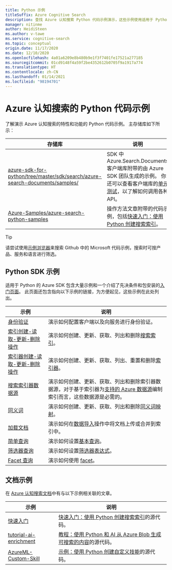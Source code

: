```yaml
---
title: Python 示例
titleSuffix: Azure Cognitive Search
description: 查找 Azure 认知搜索 Python 代码示例演示，这些示例使用适用于 Python 或 REST 的 Azure .NET SDK。
manager: nitinme
author: HeidiSteen
ms.author: v-tawe
ms.service: cognitive-search
ms.topic: conceptual
origin.date: 11/17/2020
ms.date: 12/10/2020
ms.openlocfilehash: 4a01a6209e8b480b9e1f3f7401fe17521a277185
ms.sourcegitcommit: 01cd9148f4a59f2be4352612b0705f9a1917a774
ms.translationtype: HT
ms.contentlocale: zh-CN
ms.lasthandoff: 01/14/2021
ms.locfileid: "98194701"
---
```

# <a name="python-code-samples-for-azure-cognitive-search"></a>Azure 认知搜索的 Python 代码示例

了解演示 Azure 认知搜索的特性和功能的 Python 代码示例。 主存储库如下所示：

| 存储库 | 说明 |
|------------|-------------|
| [azure-sdk-for-python/tree/master/sdk/search/azure-search-documents/samples/](https://github.com/Azure/azure-sdk-for-python/tree/master/sdk/search/azure-search-documents/samples) | SDK 中 Azure.Search.Documents 客户端库附带的由 Azure SDK 团队生成的示例。 你还可以查看客户端库的[单元测试](https://github.com/Azure/azure-sdk-for-python/tree/master/sdk/search/azure-search-documents/tests)，以了解如何调用各种 API。 |
| [Azure-Samples/azure-search-python-samples](https://github.com/Azure-Samples/azure-search-python-samples) | 操作方法文章附带的代码示例，包括[快速入门：使用 Python 创建搜索索引](search-get-started-python.md)。|

> [!Tip]
> 请尝试使用[示例浏览器](https://docs.microsoft.com/samples/browse/?languages=python&products=azure-cognitive-search)来搜索 Github 中的 Microsoft 代码示例，搜索时可按产品、服务和语言进行筛选。

## <a name="python-sdk-samples"></a>Python SDK 示例

适用于 Python 的 Azure SDK 包含大量示例和一个介绍了先决条件和包安装的[入门页面](https://github.com/Azure/azure-sdk-for-python/tree/master/sdk/search/azure-search-documents/samples)。 此页面还包含指向以下示例的链接，为方便起见，这些示例在此处列出。

| 示例 | 说明 |
|---------|-------------|
| [身份验证](https://github.com/Azure/azure-sdk-for-python/blob/master/sdk/search/azure-search-documents/samples/sample_authentication.py) | 演示如何配置客户端以及向服务进行身份验证。 | 
| [索引创建-读取-更新-删除操作](https://github.com/Azure/azure-sdk-for-python/blob/master/sdk/search/azure-search-documents/samples/sample_index_crud_operations.py) | 演示如何创建、更新、获取、列出和删除[搜索索引](search-what-is-an-index.md)。 |
| [索引器创建-读取-更新-删除操作](https://github.com/Azure/azure-sdk-for-python/blob/master/sdk/search/azure-search-documents/samples/sample_indexers_operations.py) | 演示如何创建、更新、获取、列出、重置和删除[索引器](search-indexer-overview.md)。 |
| [搜索索引器数据源](https://github.com/Azure/azure-sdk-for-python/blob/master/sdk/search/azure-search-documents/samples/sample_indexer_datasource_skillset.py) | 演示如何创建、更新、获取、列出和删除索引器数据源，对于基于索引器为[支持的 Azure 数据源](search-indexer-overview.md#supported-data-sources)编制索引而言，这些数据源是必需的。 |
| [同义词](https://github.com/Azure/azure-sdk-for-python/blob/master/sdk/search/azure-search-documents/samples/sample_synonym_map_operations.py) | 演示如何创建、更新、获取、列出和删除[同义词映射](search-synonyms.md)。  |
| [加载文档](https://github.com/Azure/azure-sdk-for-python/blob/master/sdk/search/azure-search-documents/samples/sample_crud_operations.py) | 演示如何在[数据导入](search-what-is-data-import.md)操作中将文档上传或合并到索引中。 |
| [简单查询](https://github.com/Azure/azure-sdk-for-python/blob/master/sdk/search/azure-search-documents/samples/sample_simple_query.py) | 演示如何设置[基本查询](search-query-overview.md)。 |
| [筛选器查询](https://github.com/Azure/azure-sdk-for-python/blob/master/sdk/search/azure-search-documents/samples/sample_filter_query.py) | 演示如何设置[筛选器表达式](search-filters.md)。 |
| [Facet 查询](https://github.com/Azure/azure-sdk-for-python/blob/master/sdk/search/azure-search-documents/samples/sample_facet_query.py) | 演示如何使用 [facet](search-filters-facets.md)。 |

## <a name="documentation-samples"></a>文档示例

在 [Azure 认知搜索文档](./index.yml)中有与以下示例相关联的文章。

| 示例 | 说明 | 
|---------|-------------|
| [快速入门](https://github.com/Azure-Samples/azure-search-python-samples/tree/master/Quickstart) | [快速入门：使用 Python 创建搜索索引](search-get-started-python.md)的源代码。  |
| [tutorial-ai-enrichment](https://github.com/Azure-Samples/azure-search-python-samples/tree/master/Tutorial-AI-Enrichment)  | [教程：使用 Python 和 AI 从 Azure Blob 生成可搜索的内容](cognitive-search-tutorial-blob-python.md)的源代码。  |
| [AzureML-Custom-Skill](https://github.com/Azure-Samples/azure-search-python-samples/tree/master/AzureML-Custom-Skill)  | [示例：使用 Python 创建自定义技能](cognitive-search-custom-skill-python.md)的源代码。  |
